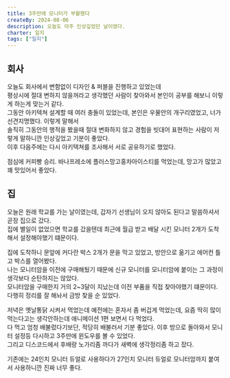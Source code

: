 ```yaml
---
title: 3주만에 모니터가 부활했다
createBy: 2024-08-06
description: 오늘도 아주 인상깊었던 날이였다.
charter: 일지
tags: ["일지"]
---
```


## 회사

오늘도 회사에서 변함없이 디자인 & 퍼블을 진행하고 있었는데  
평상시에 절대 변하지 않을꺼라고 생각했던 사람이 찾아와서 본인이 공부를 해보니 이렇게 하는게 맞는거 같다.  
그동안 아키텍쳐 설계할 때 여러 충돌이 있었는데, 본인은 우물안의 개구리였었고, 너가 선견지명했다. 이렇게 말해서  
솔직히 그동안의 행적을 봤을때 절대 변화하지 않고 경험을 빗대어 표현하는 사람이 저렇게 말하니깐 인상깊었고 기분이 좋았다.  
이후 다음주에는 다시 아키텍쳐를 조사해서 서로 공유하기로 했었다.

점심에 커피빵 승리. 바나프레소에 플러스망고홍차아이스티를 먹었는데, 망고가 많았고 꽤 맛있어서 좋았다.

## 집

오늘은 원래 학교를 가는 날이였는데, 갑자기 선생님이 오지 않아도 된다고 말씀하셔서 곧장 집으로 갔다.  
집에 별일이 없었으면 학교를 갔을텐데 최근에 월급 받고 배달 시킨 모니터 2개가 도착해서 설정해야했기 떄문이다.

집에 도착하니 문앞에 커다란 박스 2개가 문을 막고 있었고, 방안으로 옮기고 에어컨 틀고 박스를 열어봤다.  
나는 모니터암을 이전에 구매해뒀기 때문에 신규 모니터를 모니터암에 붙이는 그 과정이 생각보다 순탄하지는 않았다.  
모니터암을 구매한지 거의 2~3달이 지났는데 이전 부품을 직접 찾아야했기 떄문이다. 다행히 정리를 잘 해놔서 금방 찾을 순 있었다.

저녁은 옛날통닭 시켜서 먹었는데 예전에는 혼자서 좀 버겁게 먹었는데, 요즘 딱히 많이 먹는다고는 생각안하는데 애니메이션 1편 보면서 다 먹었다.  
다 먹고 엄청 배불렀다기보단, 적당히 배불러서 기분 좋았다. 이후 방으로 돌아와서 모니터 설정등 다시하고 3주만에 윈도우를 볼 수 있었다.  
그리고 디스코드에서 후배랑 노가리좀 까다가 새벽에 생각정리좀 하고 잤다.

기존에는 24인치 모니터 듀얼로 사용하다가 27인치 모니터 듀얼로 모니터암까지 붙여서 사용하니깐 진짜 너무 좋다.
